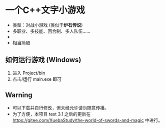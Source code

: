 # 一个C++文字小游戏 
- 类型：对战小游戏 (类似于**炉石传说**) 
- 多职业、多技能、回合制、多人队伍......
- 
- 相当简陋

## 如何运行游戏 (Windows)
1. 进入 Project/bin
2. 点击/运行 main.exe 即可

## Warning
- 可以下载并自行修改，但未经允许请勿随意传播。
- 为了方便，本项目 test 3.1 之后的更新在 https://gitee.com/XuebaStudy/the-world-of-swords-and-magic 中进行。
